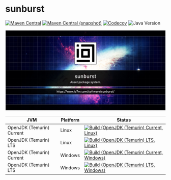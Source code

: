 sunburst
===

[![Maven Central](https://img.shields.io/maven-central/v/com.io7m.sunburst/com.io7m.sunburst.svg?style=flat-square)](http://search.maven.org/#search%7Cga%7C1%7Cg%3A%22com.io7m.sunburst%22)
[![Maven Central (snapshot)](https://img.shields.io/nexus/s/com.io7m.sunburst/com.io7m.sunburst?server=https%3A%2F%2Fs01.oss.sonatype.org&style=flat-square)](https://s01.oss.sonatype.org/content/repositories/snapshots/com/io7m/sunburst/)
[![Codecov](https://img.shields.io/codecov/c/github/io7m-com/sunburst.svg?style=flat-square)](https://codecov.io/gh/io7m-com/sunburst)
![Java Version](https://img.shields.io/badge/21-java?label=java&color=007fff)

![com.io7m.sunburst](./src/site/resources/sunburst.jpg?raw=true)

| JVM | Platform | Status |
|-----|----------|--------|
| OpenJDK (Temurin) Current | Linux | [![Build (OpenJDK (Temurin) Current, Linux)](https://img.shields.io/github/actions/workflow/status/io7m-com/sunburst/main.linux.temurin.current.yml)](https://www.github.com/io7m-com/sunburst/actions?query=workflow%3Amain.linux.temurin.current)|
| OpenJDK (Temurin) LTS | Linux | [![Build (OpenJDK (Temurin) LTS, Linux)](https://img.shields.io/github/actions/workflow/status/io7m-com/sunburst/main.linux.temurin.lts.yml)](https://www.github.com/io7m-com/sunburst/actions?query=workflow%3Amain.linux.temurin.lts)|
| OpenJDK (Temurin) Current | Windows | [![Build (OpenJDK (Temurin) Current, Windows)](https://img.shields.io/github/actions/workflow/status/io7m-com/sunburst/main.windows.temurin.current.yml)](https://www.github.com/io7m-com/sunburst/actions?query=workflow%3Amain.windows.temurin.current)|
| OpenJDK (Temurin) LTS | Windows | [![Build (OpenJDK (Temurin) LTS, Windows)](https://img.shields.io/github/actions/workflow/status/io7m-com/sunburst/main.windows.temurin.lts.yml)](https://www.github.com/io7m-com/sunburst/actions?query=workflow%3Amain.windows.temurin.lts)|
